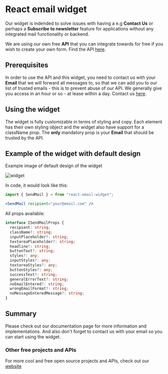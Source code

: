 # React email widget

Our widget is indended to solve issues with having a e.g **Contact Us** or perhaps a **Subscribe to newsletter** feature for applications without any integrated mail functionality or backend.

We are using our own free **API** that you can integrate towards for free if you wish to create your own form. Find the API [here](https://algobook.info/docs/email-api).

## Prerequisites

In order to use the API and this widget, you need to contact us with your **Email** that we will forward all messages to, so that we can add you to our list of trusted emails - this is to prevent abuse of our API. We generally give you access in an hour or so - at lease within a day. Contact us [here](https://algobook.info/contact).

## Using the widget

The widget is fully customizable in terms of styling and copy. Each element has their own styling object and the widget also have support for a className prop. The **only** mandatory prop is your **Email** that should be trusted by the API.

## Example of the widget with default design

Example image of default design of the widget

![widget](https://storage.googleapis.com/algobook/email-widget/Screenshot%202023-05-22%20at%2012.43.42.png)

In code, it would look like this:

```jsx
import { SendMail } = from "react-email-widget";

<SendMail recipient="your@email.com" />
```

All props available:

```ts
interface ISendMailProps {
  recipient: string;
  className?: string;
  inputPlaceholder?: string;
  textareaPlaceholder?: string;
  headline?: string;
  buttonText?: string;
  styles?: any;
  inputStyles?: any;
  textareaStyles?: any;
  buttonStyles?: any;
  successText?: string;
  generalErrorText?: string;
  noEmailEntered?: string;
  wrongEmailFormat?: string;
  noMessageEnteredMessage?: string;
}
```

## Summary

Please check out our documentation page for more information and implementations. And also don't forget to contact us with your email so you can start using the widget.

### Other free projects and APIs

For more cool and free open source projects and APIs, check out our [website](https://algobook.info/opensource)

